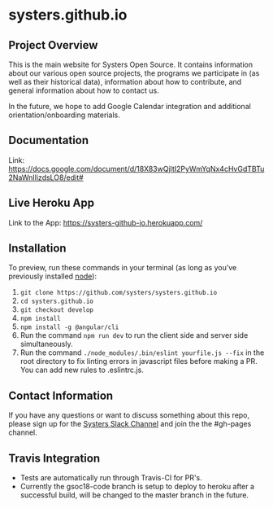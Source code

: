 # systers.github.io
## Project Overview
This is the main website for Systers Open Source.  It contains information about our various open source projects, the programs we participate in (as well as their historical data), information about how to contribute, and general information about how to contact us.

In the future, we hope to add Google Calendar integration and additional orientation/onboarding materials.

## Documentation
Link: https://docs.google.com/document/d/18X83wQjltI2PyWmYqNx4cHvGdTBTu2NaWnlIizdsLO8/edit#

## Live Heroku App
Link to the App: https://systers-github-io.herokuapp.com/

## Installation
To preview, run these commands in your terminal (as long as you’ve previously installed [node](https://nodejs.org/en/download/)):

1. `git clone https://github.com/systers/systers.github.io`
2. `cd systers.github.io`
3. `git checkout develop`
4. `npm install`
5. `npm install -g @angular/cli`
6.  Run the command `npm run dev` to run the client side and server side simultaneously. 
7.  Run the command `./node_modules/.bin/eslint yourfile.js --fix` in the root directory to fix linting errors in javascript files before making a PR. You can add new rules to .eslintrc.js. 


## Contact Information
If you have any questions or want to discuss something about this repo, please sign up for the [Systers Slack Channel](http://systers.io/slack-systers-opensource/) and join the the #gh-pages channel.

## Travis Integration
- Tests are automatically run through Travis-CI for PR's.
- Currently the gsoc18-code branch is setup to deploy to heroku after a successful build, will be changed to the master branch in the future.

